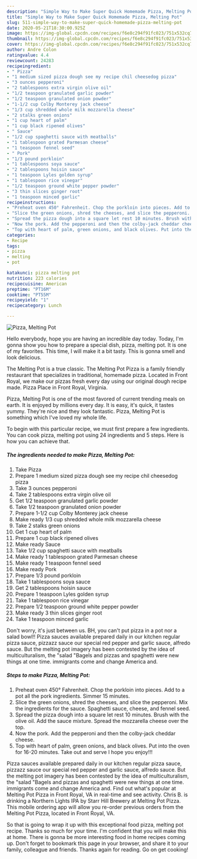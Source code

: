 ```yaml
---
description: "Simple Way to Make Super Quick Homemade Pizza, Melting Pot"
title: "Simple Way to Make Super Quick Homemade Pizza, Melting Pot"
slug: 511-simple-way-to-make-super-quick-homemade-pizza-melting-pot
date: 2020-05-21T18:30:00.925Z
image: https://img-global.cpcdn.com/recipes/f6e8c294f91fc023/751x532cq70/pizza-melting-pot-recipe-main-photo.jpg
thumbnail: https://img-global.cpcdn.com/recipes/f6e8c294f91fc023/751x532cq70/pizza-melting-pot-recipe-main-photo.jpg
cover: https://img-global.cpcdn.com/recipes/f6e8c294f91fc023/751x532cq70/pizza-melting-pot-recipe-main-photo.jpg
author: Andre Colon
ratingvalue: 4.4
reviewcount: 24283
recipeingredient:
- " Pizza"
- "1 medium sized pizza dough see my recipe chil cheesedog pizza"
- "3 ounces pepperoni"
- "2 tablespoons extra virgin olive oil"
- "1/2 teaspoon granulated garlic powder"
- "1/2 teaspoon granulated onion powder"
- "1-1/2 cup Colby Monterey jack cheese"
- "1/3 cup shredded whole milk mozzarella cheese"
- "2 stalks green onions"
- "1 cup heart of palm"
- "1 cup black ripened olives"
- " Sauce"
- "1/2 cup spaghetti sauce with meatballs"
- "1 tablespoon grated Parmesan cheese"
- "1 teaspoon fennel seed"
- " Pork"
- "1/3 pound porkloin"
- "1 tablespoons soya sauce"
- "2 tablespoons hoisin sauce"
- "1 teaspoon Lyles golden syrup"
- "1 tablespoon rice vinegar"
- "1/2 teaspoon ground white pepper powder"
- "3 thin slices ginger root"
- "1 teaspoon minced garlic"
recipeinstructions:
- "Preheat oven 450° Fahrenheit. Chop the porkloin into pieces. Add to a pot all the pork ingredients. Simmer 15 minutes."
- "Slice the green onions, shred the cheeses, and slice the pepperoni. Mix the ingredients for the sauce. Spaghetti sauce, cheese, and fennel seed."
- "Spread the pizza dough into a square let rest 10 minutes. Brush with the olive oil. Add the sauce mixture. Spread the mozzarella cheese over the top."
- "Now the pork. Add the pepperoni and then the colby-jack cheddar cheese."
- "Top with heart of palm, green onions, and black olives. Put into the oven for 16-20 minutes. Take out and serve I hope you enjoy!!!"
categories:
- Recipe
tags:
- pizza
- melting
- pot

katakunci: pizza melting pot 
nutrition: 223 calories
recipecuisine: American
preptime: "PT16M"
cooktime: "PT55M"
recipeyield: "1"
recipecategory: Lunch

---
```



![Pizza, Melting Pot](https://img-global.cpcdn.com/recipes/f6e8c294f91fc023/751x532cq70/pizza-melting-pot-recipe-main-photo.jpg)

Hello everybody, hope you are having an incredible day today. Today, I'm gonna show you how to prepare a special dish, pizza, melting pot. It is one of my favorites. This time, I will make it a bit tasty. This is gonna smell and look delicious.

The Melting Pot is a true classic. The Melting Pot Pizza is a family friendly restaurant that specializes in traditional, homemade pizza. Located in Front Royal, we make our pizzas fresh every day using our original dough recipe made. Pizza Place in Front Royal, Virginia.

Pizza, Melting Pot is one of the most favored of current trending meals on earth. It is enjoyed by millions every day. It is easy, it's quick, it tastes yummy. They're nice and they look fantastic. Pizza, Melting Pot is something which I've loved my whole life.


To begin with this particular recipe, we must first prepare a few ingredients. You can cook pizza, melting pot using 24 ingredients and 5 steps. Here is how you can achieve that.

<!--inarticleads1-->

##### The ingredients needed to make Pizza, Melting Pot:

1. Take  Pizza
1. Prepare 1 medium sized pizza dough see my recipe chil cheesedog pizza
1. Take 3 ounces pepperoni
1. Take 2 tablespoons extra virgin olive oil
1. Get 1/2 teaspoon granulated garlic powder
1. Take 1/2 teaspoon granulated onion powder
1. Prepare 1-1/2 cup Colby Monterey jack cheese
1. Make ready 1/3 cup shredded whole milk mozzarella cheese
1. Take 2 stalks green onions
1. Get 1 cup heart of palm
1. Prepare 1 cup black ripened olives
1. Make ready  Sauce
1. Take 1/2 cup spaghetti sauce with meatballs
1. Make ready 1 tablespoon grated Parmesan cheese
1. Make ready 1 teaspoon fennel seed
1. Make ready  Pork
1. Prepare 1/3 pound porkloin
1. Take 1 tablespoons soya sauce
1. Get 2 tablespoons hoisin sauce
1. Prepare 1 teaspoon Lyles golden syrup
1. Take 1 tablespoon rice vinegar
1. Prepare 1/2 teaspoon ground white pepper powder
1. Make ready 3 thin slices ginger root
1. Take 1 teaspoon minced garlic


Don&#39;t worry, it&#39;s just between us. BH, you can&#39;t put pizza in a pot nor a salad bowl!! Pizza sauces available prepared daily in our kitchen regular pizza sauce, pizzazz sauce our special red pepper and garlic sauce, alfredo sauce. But the melting pot imagery has been contested by the idea of multiculturalism, the &#34;salad &#34;Bagels and pizzas and spaghetti were new things at one time. immigrants come and change America and. 

<!--inarticleads2-->

##### Steps to make Pizza, Melting Pot:

1. Preheat oven 450° Fahrenheit. Chop the porkloin into pieces. Add to a pot all the pork ingredients. Simmer 15 minutes.
1. Slice the green onions, shred the cheeses, and slice the pepperoni. Mix the ingredients for the sauce. Spaghetti sauce, cheese, and fennel seed.
1. Spread the pizza dough into a square let rest 10 minutes. Brush with the olive oil. Add the sauce mixture. Spread the mozzarella cheese over the top.
1. Now the pork. Add the pepperoni and then the colby-jack cheddar cheese.
1. Top with heart of palm, green onions, and black olives. Put into the oven for 16-20 minutes. Take out and serve I hope you enjoy!!!


Pizza sauces available prepared daily in our kitchen regular pizza sauce, pizzazz sauce our special red pepper and garlic sauce, alfredo sauce. But the melting pot imagery has been contested by the idea of multiculturalism, the &#34;salad &#34;Bagels and pizzas and spaghetti were new things at one time. immigrants come and change America and. Find out what&#39;s popular at Melting Pot Pizza in Front Royal, VA in real-time and see activity. Chris B. is drinking a Northern Lights IPA by Starr Hill Brewery at Melting Pot Pizza. This mobile ordering app will allow you re-order previous orders from the Melting Pot Pizza, located in Front Royal, VA. 

So that is going to wrap it up with this exceptional food pizza, melting pot recipe. Thanks so much for your time. I'm confident that you will make this at home. There is gonna be more interesting food in home recipes coming up. Don't forget to bookmark this page in your browser, and share it to your family, colleague and friends. Thanks again for reading. Go on get cooking!
